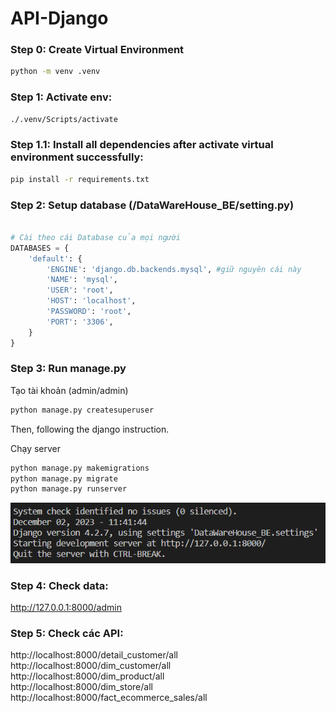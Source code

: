 # API-Django
### Step 0: Create Virtual Environment
```cmd
python -m venv .venv
```
 
### Step 1: Activate env:
```cmd
./.venv/Scripts/activate
```

### Step 1.1: Install all dependencies after activate virtual environment successfully:
```cmd
pip install -r requirements.txt
```

### Step 2: Setup database (/DataWareHouse_BE/setting.py)
```python

# Cài theo cái Database của mọi người
DATABASES = {
    'default': {
        'ENGINE': 'django.db.backends.mysql', #giữ nguyên cái này
        'NAME': 'mysql',
        'USER': 'root',
        'HOST': 'localhost',
        'PASSWORD': 'root',
        'PORT': '3306',    
    }
}
```
### Step 3: Run manage.py

Tạo tài khoản (admin/admin)
```cmd
python manage.py createsuperuser  
```
Then, following the django instruction.

Chạy server
```cmd
python manage.py makemigrations
python manage.py migrate
python manage.py runserver
```
![Alt text](image.png)

### Step 4: Check data:
http://127.0.0.1:8000/admin 

### Step 5: Check các API:

http://localhost:8000/detail_customer/all \
http://localhost:8000/dim_customer/all \
http://localhost:8000/dim_product/all \
http://localhost:8000/dim_store/all \
http://localhost:8000/fact_ecommerce_sales/all 